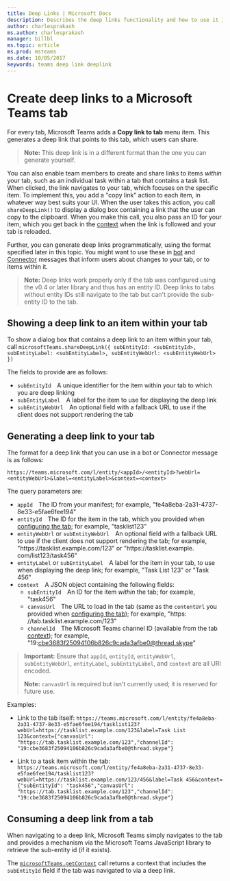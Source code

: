 ```yaml
---
title: Deep Links | Microsoft Docs
description: Describes the deep links functionality and how to use it in your apps
author: charlesprakash
ms.author: charlesprakash
manager: billbl
ms.topic: article
ms.prod: msteams
ms.date: 10/05/2017
keywords: teams deep link deeplink
---
```


# Create deep links to a Microsoft Teams tab

For every tab, Microsoft Teams adds a **Copy link to tab** menu item. This generates a deep link that points to this tab, which users can share.

>**Note:** This deep link is in a different format than the one you can generate yourself.

You can also enable team members to create and share links to items _within_ your tab, such as an individual task within a tab that contains a task list. When clicked, the link navigates to your tab, which focuses on the specific item. To implement this, you add a "copy link" action to each item, in whatever way best suits your UI. When the user takes this action, you call `shareDeepLink()` to display a dialog box containing a link that the user can copy to the clipboard. When you make this call, you also pass an ID for your item, which you get back in the [context](getusercontext.md) when the link is followed and your tab is reloaded.

Further, you can generate deep links programmatically, using the format specified later in this topic. You might want to use these in [bot](bots.md) and [Connector](connectors.md) messages that inform users about changes to your tab, or to items within it. 

>**Note:** Deep links work properly only if the tab was configured using the v0.4 or later library and thus has an entity ID. Deep links to tabs without entity IDs still navigate to the tab but can't provide the sub-entity ID to the tab.

## Showing a deep link to an item within your tab

To show a dialog box that contains a deep link to an item within your tab, call `microsoftTeams.shareDeepLink({ subEntityId: <subEntityId>, subEntityLabel: <subEntityLabel>, subEntityWebUrl: <subEntityWebUrl> })`

The fields to provide are as follows:

* `subEntityId`&emsp;A unique identifier for the item within your tab to which you are deep linking
* `subEntityLabel`&emsp;A label for the item to use for displaying the deep link
* `subEntityWebUrl`&emsp;An optional field with a fallback URL to use if the client does not support rendering the tab

## Generating a deep link to your tab

The format for a deep link that you can use in a bot or Connector message is as follows:

`https://teams.microsoft.com/l/entity/<appId>/<entityId>?webUrl=<entityWebUrl>&label=<entityLabel>&context=<context>`

The query parameters are:

* `appId`&emsp;The ID from your manifest; for example, "fe4a8eba-2a31-4737-8e33-e5fae6fee194"
* `entityId`&emsp;The ID for the item in the tab, which you provided when [configuring the tab](createconfigpage.md); for example, "tasklist123"
* `entityWebUrl` or `subEntityWebUrl`&emsp;An optional field with a fallback URL to use if the client does not support rendering the tab; for example, "https:&#8203;//tasklist.example.&#8203;com/123" or "https:&#8203;//tasklist.example.&#8203;com/list123/task456"
* `entityLabel` or `subEntityLabel`&emsp;A label for the item in your tab, to use when displaying the deep link; for example, "Task List 123" or "Task 456"
* `context`&emsp;A JSON object containing the following fields:
    * `subEntityId`&emsp;An ID for the item _within_ the tab; for example, "task456"
    * `canvasUrl`&emsp;The URL to load in the tab (same as the `contentUrl` you provided when [configuring the tab](createconfigpage.md)); for example, "https:&#8203;//tab.tasklist.example.&#8203;com/123"
    * `channelId`&emsp;The Microsoft Teams channel ID (available from the tab [context](getusercontext.md)); for example, "19:cbe3683f25094106b826c9cada3afbe0@thread.skype"

>**Important:** Ensure that `appId`, `entityId`, `entityWebUrl`, `subEntityWebUrl`, `entityLabel`, `subEntityLabel`, and `context` are all URI encoded.
>
>**Note:** `canvasUrl` is required but isn't currently used; it is reserved for future use.

Examples:

* Link to the tab itself: `https://teams.microsoft.com/l/entity/fe4a8eba-2a31-4737-8e33-e5fae6fee194/tasklist123?webUrl=https://tasklist.example.com/123&label=Task List 123&context={"canvasUrl": "https://tab.tasklist.example.com/123","channelId": "19:cbe3683f25094106b826c9cada3afbe0@thread.skype"}`

* Link to a task item within the tab: `https://teams.microsoft.com/l/entity/fe4a8eba-2a31-4737-8e33-e5fae6fee194/tasklist123?webUrl=https://tasklist.example.com/123/456&label=Task 456&context={"subEntityId": "task456","canvasUrl": "https://tab.tasklist.example.com/123","channelId": "19:cbe3683f25094106b826c9cada3afbe0@thread.skype"}`

## Consuming a deep link from a tab

When navigating to a deep link, Microsoft Teams simply navigates to the tab and provides a mechanism via the Microsoft Teams JavaScript library to retrieve the sub-entity id (if it exists).

The [`microsoftTeams.getContext`](jslibrary.md#getcontextcallback-context-contextcontext--void-void) call returns a context that includes the `subEntityId` field if the tab was navigated to via a deep link.
